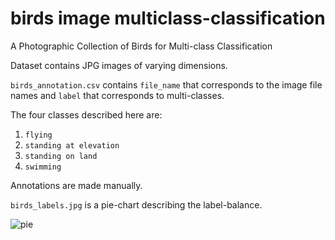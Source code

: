 # birds image multiclass-classification
A Photographic Collection of Birds for Multi-class Classification

Dataset contains JPG images of varying dimensions.

`birds_annotation.csv` contains `file_name` that corresponds to the image file names and `label` that corresponds to multi-classes.

The four classes described here are:
1. `flying`
2. `standing at elevation`
3. `standing on land`
4. `swimming`

Annotations are made manually.

`birds_labels.jpg` is a pie-chart describing the label-balance.

![pie](https://raw.githubusercontent.com/RajkumarGalaxy/birds/main/birds_labels.jpg)

